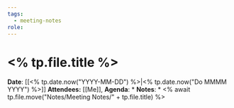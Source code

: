 ```yaml
---
tags:
  - meeting-notes
role:
---
```

# <% tp.file.title %>
**Date**: [[<% tp.date.now("YYYY-MM-DD") %>|<% tp.date.now("Do MMMM YYYY") %>]] 
**Attendees:** [[Me]], 
**Agenda**: 
* 
**Notes**:
* 
<% await tp.file.move("Notes/Meeting Notes/" + tp.file.title) %>